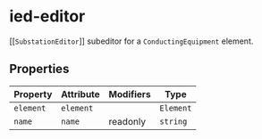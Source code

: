 # ied-editor

[[`SubstationEditor`]] subeditor for a `ConductingEquipment` element.

## Properties

| Property  | Attribute | Modifiers | Type      |
|-----------|-----------|-----------|-----------|
| `element` | `element` |           | `Element` |
| `name`    | `name`    | readonly  | `string`  |
